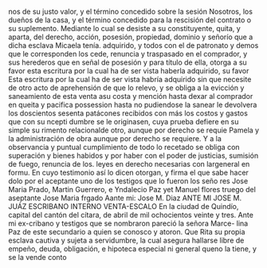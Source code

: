 nos de su justo valor, y el término concedido sobre la sesión
Nosotros, los dueños de la casa, y el término concedido para la rescisión del contrato o su suplemento. Mediante lo cual se desiste a su constituyente, quita, y aparta, del derecho, acción, posesión, propiedad, dominio y señorío que a dicha esclava Micaela tenía.
adquirido, y todos con el de patronato y demos que le corresponden los cede, renuncia y traspasado en el comprador, y sus herederos que en señal de posesión y para título de ella, otorga a su favor esta escritura por la cual ha de ser vista haberla adquirido, su favor
Esta escritura por la cual ha de ser vista habría adquirido sin que necesite de otro acto de aprehensión de que lo relevo, y se obliga a la evicción y saneamiento de esta venta asu costa y mención hasta dexar al comprador en queita y pacifica possession hasta
no pudiendose la sanear le devolvera los doscientos sesenta
patácones recibidos con más los costos y gastos que con su ncepti
dumbre se le originasen, cuya prueba defiere en su simple su
rimento relacionalde otro, aunque por derecho se requie
Pamela y la administración de obra aunque por derecho se requiere. Y a la observancia y puntual cumplimiento de todo lo recetado se obliga con superación y bienes habidos y por haber con el poder de justicias, sumisión de fuego, renuncia de los.
leyes en derecho necesarias con largeneral en formu. En
cuyo testimonio así lo dicen otorgan, y firma el que sabe hacer
dolo por el aceptante uno de los testigos que lo fueron los seño
res Jose Maria Prado, Martin Guerrero, e Yndalecio Paz yet
Manuel flores
truego del aseptante
Jose Maria frgado
Aante mi: Jose M. Diaz
ANTE MI JOSE M. JUÁZ
ESCRIBANO INTERNO
VENTA-ESCALO
En la ciudad de Quindío, capital del cantón del cítara, de abril de mil ochocientos veinte y tres. Ante mi ex-cribano y testigos que se nombraron pareció la señora Marce- lina Paz de este secundario a quien se conosco y atoron. Que
Rita su propia esclava cautiva y sujeta a servidumbre, la cual
asegura hallarse libre de empeño, deuda, obligación, e hipoteca especial ni general queno la tiene, y se la vende conto